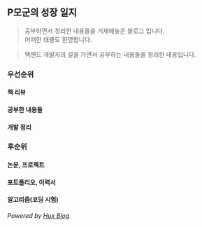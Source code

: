 ## P모군의 성장 일지
> 공부하면서 정리한 내용들을 기재해놓은 블로그 입니다.  
> 어떠한 태클도 환영합니다.  

> 백엔드 개발자의 길을 가면서 공부하는 내용들을 정리한 내용입니다. 

### 우선순위
#### 책 리뷰
#### 공부한 내용들
#### 개발 정리


### 후순위
#### 논문, 프로젝트
#### 포트폴리오, 이력서
#### 알고리즘(코딩 시험)  

*Powered by [Hux Blog][1]*  


[1]: http://huangxuan.me/
